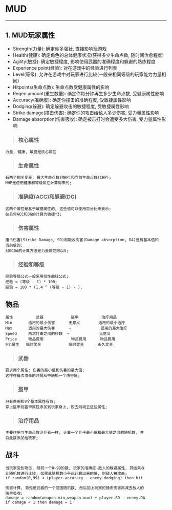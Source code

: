 # **MUD**
***



## **1. MUD玩家属性**
 * Strength(力量): 确定你多强壮, 直接影响玩游戏
 * Health(健康): 确定角色的总体健康状况(获得多少生命点数, 随时间治愈程度)
 * Agility(敏捷): 确定敏捷程度, 影响使用武器的准确程度和躲避的熟练程度
 * Experience point(经验): 对在游戏中的经验进行列表
 * Level(等级): 允许在游戏中对玩家进行比较(一般来相同等级的玩家能力力量相同)
 * Hitpoints(生命点数): 生命点数受健康属性的影响
 * Regen amount(重生数量): 确定你每分钟再生多少生命点数, 受健康属性影响
 * Accuracy(准确度): 确定你撞击的准确程度, 受敏捷属性影响
 * Dodging(躲避): 确定躲避攻击的敏捷程度, 受敏捷属性影响
 * Strike damage(撞击伤害): 确定你的攻击给敌人多少伤害, 受力量属性影响
 * Damage absorption(伤害吸收): 确定被击打时会遭受多大伤害, 受力量属性影响
> ### **核心属性**
    力量, 健康, 敏捷是核心属性
> ### **生命属性**
    有两个相关变量: 最大生命点数(MHP)和当前生命点数(CHP);
    MHP是使用健康和等级属性计算得来的;
> ### **准确度(ACC)和躲避(DG)**
    这两个属性是基于敏捷属性的, 这些值可以使用百分比来表示;
    姑且将ACC和DG的计算为敏捷*3;
> ### **伤害属性**
    撞击伤害(Strike Damage, SD)和吸收伤害(Damage absorption, DA)是有基本值和
    当前值的;
    SD和DA的计算方法是力量属性除以5;
> ### **经验和等级**
    经验等级公式一般采用线性曲线公式;
    经验 = (等级 - 1) * 100;
    经验 = 100 * (1.4 ^ (等级 - 1) - );


## **物品**
    属性          武器            盔甲          治疗用品
    Min       适用的最小伤害      无意义        适用的最小治疗
    Max       适用的最大伤害      ~             适用的最大治疗
    Speed     两次打击之间的秒数  ~             无意义
    Price     物品费用            物品费用      物品费用
    9个属性   临时奖金            临时奖金      永久奖金
> ### **武器**
    要求两个属性: 伤害的最小值和伤害的最大值;
    这样在每次攻击的时候从中随机一个伤害值;
> ### **盔甲**
    只有费用和9个基本属性有效;
    穿上盔甲则盔甲属性添加到玩家身上, 脱去则减去这些属性;
> ### **治疗用品**
    主要作用与生命点数治疗者一样, 计算一个介于最小值和最大值之间的随机数, 并
    将此数添加给玩家;



## **战斗**
    当玩家受到攻击, 随机一个0~99的数, 玩家的准确度-敌人的躲避属性, 其结果与
    此随机数进行比较, 如果此随机数小于此计算出来的值, 则敌人被攻击;
    if random(0,99) < (player.accuracy - enemy.dodging) then hit 

    伤害计算, 首先是武器的一个范围随机数, 然后加上玩家的撞击伤害再减去敌人的
    伤害吸收;
    damage = random(weapon.min,weapon.max) + player.SD - enemy.DA 
    if damage < 1 then damage = 1
